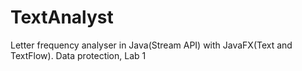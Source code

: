 # TextAnalyst
Letter frequency analyser in Java(Stream API) with JavaFX(Text and TextFlow). Data protection, Lab 1
